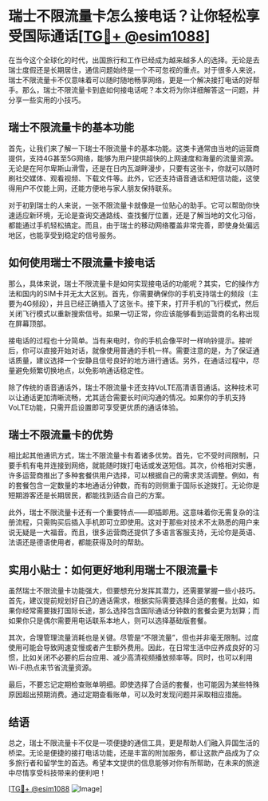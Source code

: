 # 瑞士不限流量卡怎么接电话？让你轻松享受国际通话[[TG💪+ @esim1088](https://t.me/s/esim1088)]

在当今这个全球化的时代，出国旅行和工作已经成为越来越多人的选择。无论是去瑞士度假还是长期居住，通信问题始终是一个不可忽视的重点。对于很多人来说，瑞士不限流量卡不仅意味着可以随时随地畅享网络，更是一个解决接打电话的好帮手。那么，瑞士不限流量卡到底如何接电话呢？本文将为你详细解答这一问题，并分享一些实用的小技巧。

## 瑞士不限流量卡的基本功能

首先，让我们来了解一下瑞士不限流量卡的基本功能。这类卡通常由当地的运营商提供，支持4G甚至5G网络，能够为用户提供超快的上网速度和海量的流量资源。无论是在阿尔卑斯山滑雪，还是在日内瓦湖畔漫步，只要有这张卡，你就可以随时刷社交媒体、观看视频、下载文件等。此外，它还支持语音通话和短信功能，这使得用户不仅能上网，还能方便地与家人朋友保持联系。

对于初到瑞士的人来说，一张不限流量卡就像是一位贴心的助手。它可以帮助你快速适应新环境，无论是查询交通路线、查找餐厅位置，还是了解当地的文化习俗，都能通过手机轻松搞定。而且，由于瑞士的移动网络覆盖非常完善，即使身处偏远地区，也能享受到稳定的信号服务。

## 如何使用瑞士不限流量卡接电话

那么，具体来说，瑞士不限流量卡是如何实现接电话的功能呢？其实，它的操作方法和国内的SIM卡并无太大区别。首先，你需要确保你的手机支持瑞士的频段（主要为4G频段），并且已经正确插入了这张卡。接下来，打开手机的飞行模式，然后关闭飞行模式以重新搜索信号。如果一切正常，你应该能够看到运营商的名称出现在屏幕顶部。

接电话的过程也十分简单。当有来电时，你的手机会像平时一样响铃提示。接听后，你可以直接开始对话，就像使用普通的手机一样。需要注意的是，为了保证通话质量，建议选择一个安静且信号良好的地方进行通话。另外，在通话过程中，尽量避免频繁切换地点，以免影响通话稳定性。

除了传统的语音通话外，瑞士不限流量卡还支持VoLTE高清语音通话。这种技术可以让通话更加清晰流畅，尤其适合需要长时间沟通的情况。如果你的手机支持VoLTE功能，只需开启设置即可享受更优质的通话体验。

## 瑞士不限流量卡的优势

相比起其他通讯方式，瑞士不限流量卡有着诸多优势。首先，它不受时间限制，只要手机有电并连接到网络，就能随时拨打电话或发送短信。其次，价格相对实惠，许多运营商推出了多种套餐供用户选择，可以根据自己的需求灵活调整。例如，有的套餐包含一定数量的本地通话分钟数，而有的则侧重于国际长途拨打。无论你是短期游客还是长期居民，都能找到适合自己的方案。

此外，瑞士不限流量卡还有一个重要特点——即插即用。这意味着你无需复杂的注册流程，只需购买后插入手机即可立即使用。这对于那些对技术不太熟悉的用户来说无疑是一大福音。而且，很多运营商还提供了多语言客服支持，无论你是英语、法语还是德语使用者，都能获得及时的帮助。

## 实用小贴士：如何更好地利用瑞士不限流量卡

虽然瑞士不限流量卡功能强大，但要想充分发挥其潜力，还需要掌握一些小技巧。首先，建议提前规划好自己的通话需求，根据实际需要选择合适的套餐。比如，如果你经常需要拨打国际长途，那么选择包含国际通话分钟数的套餐会更为划算；而如果你只是偶尔需要用电话联系本地人，则可以选择基础版套餐。

其次，合理管理流量消耗也是关键。尽管是“不限流量”，但也并非毫无限制。过度使用可能会导致网速变慢或者产生额外费用。因此，在日常生活中应养成良好的习惯，比如关闭不必要的后台应用、减少高清视频播放频率等。同时，也可以利用Wi-Fi热点来节省流量资源。

最后，不要忘记定期检查账单明细。即使选择了合适的套餐，也可能因为某些特殊原因超出预期消费。通过定期查看账单，可以及时发现问题并采取相应措施。

## 结语

总之，瑞士不限流量卡不仅是一项便捷的通信工具，更是帮助人们融入异国生活的桥梁。无论是便捷的接打电话功能，还是丰富的附加服务，都让这款产品成为了众多旅行者和留学生的首选。希望本文提供的信息能够对你有所帮助，在未来的旅途中尽情享受科技带来的便利吧！

[[TG💪+ @esim1088](https://t.me/s/esim1088) ![Image](https://i.postimg.cc/4NQfJmqS/Snipaste-2025-05-13-00-14-12.png)]